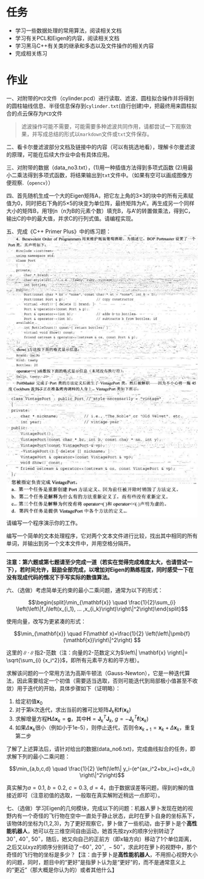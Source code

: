 # 任务

- 学习一些数据处理的常用算法，阅读相关文档
- 学习有关PCL和Eigen的内容，阅读相关文档
- 学习黑马C++有关类的继承和多态以及文件操作的相关内容
- 完成相关练习


# 作业

一、对附带的`PCD`文件（cylinder.pcd）进行读取、滤波、圆柱拟合操作并将得到的圆柱轴线信息、半径信息保存到`cylinder.txt`(自行创建)中，把最终用来圆柱拟合的点云保存为`PCD`文件

   > 滤波操作可能不需要，可能需要多种滤波共同作用，请都尝试一下观察效果，并写成总结的形式以`markdown`文件或`txt`文件保存。

二、看卡尔曼滤波部分文档及链接中的内容（可以有挑选地看），理解卡尔曼滤波的原理，可能在后续大作业中会有具体应用。

三、对附带的数据（data_no3.txt），(1)用一种插值方法得到多项式函数 (2)用最小二乘法得到多项式函数，将结果输出到`txt`文件中。（如果有空可以画成图像方便观察.（`opencv`））

四、首先随机生成一个大的Eigen矩阵A，把它左上角的3$\times$3的块中的所有元素赋值为0，同时把右下角的5$\times$5的块变为单位阵，最终矩阵为A'。再生成另一个同样大小的矩阵B，用1到n（n为B的元素个数）填充B，与A'的转置做乘法，得到C，输出C的中的最大值，并求C的行列式值。请编程实现。

五、完成《C++ Primer Plus》中的练习题：
![](./assets/image2.png)
![](./assets/image3.png)
请编写一个程序演示你的工作。

编写一个简单的文本处理程序，它对两个文本文件进行比较，找出其中相同的所有单词，并输出到另一个文本文件中，并用空格分隔开。

---

**注意：第六题或第七题请至少完成一道（若实在觉得完成难度太大，也请尝试一下），若时间允许，鼓励全部完成，以增加对Eigen的熟练程度，同时感受一下在没有现成代码的情况下手写实际的数值算法。**


六、（选做）考虑简单无约束的最小二乘问题，通常为以下的形式：

$$\begin{split}\min_{\mathbf{x}} \quad \frac{1}{2}\sum_{i} \left(\left\|f_i\left(x_{i_1}, ... ,x_{i_k}\right)\right\|^2\right)\end{split}$$

使用向量，改写为更紧凑的形式：

$$\min_{\mathbf{x}} \quad F(\mathbf x)=\frac{1}{2} \left(\left\|\pmb{f}(\mathbf{x})\right\|^2\right) $$

这里的$\left\| \cdot \right\|$指2-范数（注：向量的2-范数定义为$\left\| \mathbf{x} \right\|= \sqrt{\sum_{i} {x_i^2}}$，即所有元素平方和的平方根）。

求解该问题的一个常用方法为高斯牛顿法（Gauss-Newton），它是一种迭代算法，因此需要给定一个初值（需要适当选取，否则可能迭代到局部极小值甚至不收敛）用于迭代的开始，具体步骤如下（证明略）：

1. 给定初值$\pmb{x}_0$
2. 对于第k次迭代，求出当前的雅可比矩阵$\pmb J_k$和$\pmb f(\pmb{x}_k)$
3. 求解增量方程$\pmb H\Delta\pmb{x}_k=\pmb g$，其中$\pmb H=\pmb{J}_k^T\pmb{J}_k,\ g=-\pmb{J}_k^T\pmb{f}(\pmb{x}_k)$
4. 如果$\Delta{\pmb{x}}_k$很小（例如小于1e-5），则停止迭代，否则令$\pmb x_{k+1}=\pmb x_k+\Delta{\pmb x_k}$，重复第二步    
    
了解了上述算法后，请针对给出的数据(data_no6.txt)，完成曲线拟合的任务，即求解下列的最小二乘问题：

$$\min_{a,b,c,d} \quad \frac{1}{2} \left(\left\| y_i-(e^{ax_i^2+bx_i+c}+dx_i) \right\|^2\right)$$

真实解为$a=0.1,\ b=0.2,\ c=0.3,\ d=4$，由于数据误差等问题，得到的解的值接近即可（注意初值的选取，一般取在真实解附近稍远一点即可）。

七、（选做）学习Eigen的几何模块，完成以下的问题：机器人萝卜发现在她的视野内有一个奇怪的飞行物在空中一直处于静止状态，此时在萝卜自身的坐标系下，该物体的坐标为(1,2,3)，为了更好观察它，萝卜做了一些机动，由于萝卜是个**高性能机器人**，她可以在三维空间自由运动，她首先按zyx的顺序分别转动了$30^\circ,\ 40^\circ,\ 50^\circ$，随后，她又向自己的正前方（即x轴方向）移动了1个单位距离，之后又以xyz的顺序分别转动了$-60^\circ,\ 20^\circ,\ -50^\circ$，求此时在萝卜的视野中，那个奇怪的飞行物的坐标是多少？【注：由于萝卜是**高性能机器人**，不用担心视野大小的问题，同时，题目中的“更好”是指萝卜认为是“更好”的，而不是通常意义上的“更近”（那大概是你认为的）或者其他什么】




